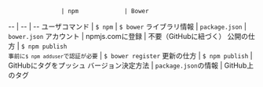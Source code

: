                    | npm             | Bower
--                 | --              | --
ユーザコマンド     | `$ npm`         | `$ bower`
ライブラリ情報     | `package.json`  | `bower.json`
アカウント         | npmjs.comに登録 | 不要（GitHubに紐づく）
公開の仕方         | `$ npm publish`<br><small>事前に`$ npm adduser`で認証が必要</small> | `$ bower register`
更新の仕方         | `$ npm publish` | GitHubにタグをプッシュ
バージョン決定方法 | `package.json`の情報 | GitHub上のタグ
